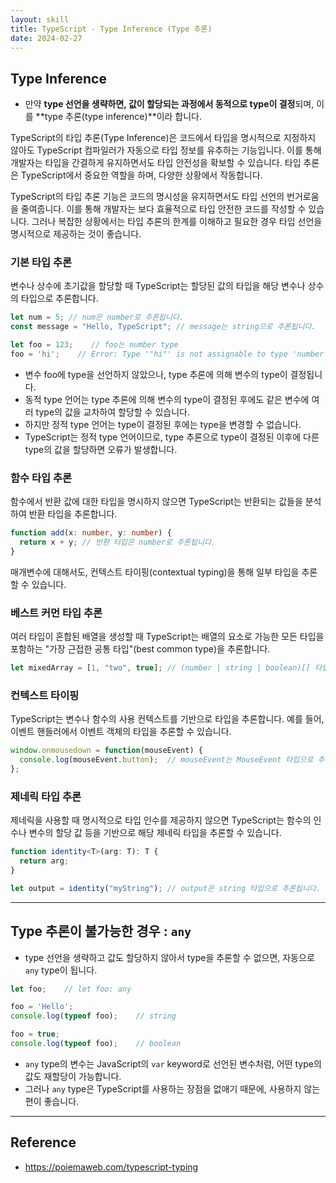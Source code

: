 ```yaml
---
layout: skill
title: TypeScript - Type Inference (Type 추론)
date: 2024-02-27
---
```





## Type Inference

- 만약 **type 선언을 생략하면, 값이 할당되는 과정에서 동적으로 type이 결정**되며, 이를 **type 추론(type inference)**이라 합니다.

TypeScript의 타입 추론(Type Inference)은 코드에서 타입을 명시적으로 지정하지 않아도 TypeScript 컴파일러가 자동으로 타입 정보를 유추하는 기능입니다. 이를 통해 개발자는 타입을 간결하게 유지하면서도 타입 안전성을 확보할 수 있습니다. 타입 추론은 TypeScript에서 중요한 역할을 하며, 다양한 상황에서 작동합니다.

TypeScript의 타입 추론 기능은 코드의 명시성을 유지하면서도 타입 선언의 번거로움을 줄여줍니다. 이를 통해 개발자는 보다 효율적으로 타입 안전한 코드를 작성할 수 있습니다.
그러나 복잡한 상황에서는 타입 추론의 한계를 이해하고 필요한 경우 타입 선언을 명시적으로 제공하는 것이 좋습니다.


### 기본 타입 추론

변수나 상수에 초기값을 할당할 때 TypeScript는 할당된 값의 타입을 해당 변수나 상수의 타입으로 추론합니다.

```typescript
let num = 5; // num은 number로 추론됩니다.
const message = "Hello, TypeScript"; // message는 string으로 추론됩니다.
```

```typescript
let foo = 123;    // foo는 number type
foo = 'hi';    // Error: Type '"hi"' is not assignable to type 'number'.
```

- 변수 foo에 type을 선언하지 않았으나, type 추론에 의해 변수의 type이 결정됩니다.
- 동적 type 언어는 type 추론에 의해 변수의 type이 결정된 후에도 같은 변수에 여러 type의 값을 교차하여 할당할 수 있습니다.
- 하지만 정적 type 언어는 type이 결정된 후에는 type을 변경할 수 없습니다.
- TypeScript는 정적 type 언어이므로, type 추론으로 type이 결정된 이후에 다른 type의 값을 할당하면 오류가 발생합니다.



### 함수 타입 추론

함수에서 반환 값에 대한 타입을 명시하지 않으면 TypeScript는 반환되는 값들을 분석하여 반환 타입을 추론합니다.

```typescript
function add(x: number, y: number) {
  return x + y; // 반환 타입은 number로 추론됩니다.
}
```

매개변수에 대해서도, 컨텍스트 타이핑(contextual typing)을 통해 일부 타입을 추론할 수 있습니다.


### 베스트 커먼 타입 추론

여러 타입이 혼합된 배열을 생성할 때 TypeScript는 배열의 요소로 가능한 모든 타입을 포함하는 "가장 근접한 공통 타입"(best common type)을 추론합니다.

```typescript
let mixedArray = [1, "two", true]; // (number | string | boolean)[] 타입으로 추론됩니다.
```


### 컨텍스트 타이핑

TypeScript는 변수나 함수의 사용 컨텍스트를 기반으로 타입을 추론합니다. 예를 들어, 이벤트 핸들러에서 이벤트 객체의 타입을 추론할 수 있습니다.

```typescript
window.onmousedown = function(mouseEvent) {
  console.log(mouseEvent.button);  // mouseEvent는 MouseEvent 타입으로 추론됩니다.
};
```


### 제네릭 타입 추론

제네릭을 사용할 때 명시적으로 타입 인수를 제공하지 않으면 TypeScript는 함수의 인수나 변수의 할당 값 등을 기반으로 해당 제네릭 타입을 추론할 수 있습니다.

```typescript
function identity<T>(arg: T): T {
  return arg;
}

let output = identity("myString"); // output은 string 타입으로 추론됩니다.
```




---




## Type 추론이 불가능한 경우 : `any`

- type 선언을 생략하고 값도 할당하지 않아서 type을 추론할 수 없으면, 자동으로 `any` type이 됩니다.

```typescript
let foo;    // let foo: any

foo = 'Hello';
console.log(typeof foo);    // string

foo = true;
console.log(typeof foo);    // boolean
```

- `any` type의 변수는 JavaScript의 `var` keyword로 선언된 변수처럼, 어떤 type의 값도 재할당이 가능합니다.
- 그러나 `any` type은 TypeScript를 사용하는 장점을 없애기 때문에, 사용하지 않는 편이 좋습니다.




---




## Reference

- <https://poiemaweb.com/typescript-typing>
